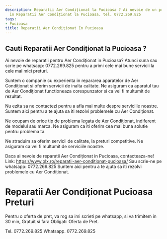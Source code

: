 ```yaml
---
description: Reparatii Aer Condiționat la Pucioasa ? Ai nevoie de un profesionist
  in Reparatii Aer Condiționat la Pucioasa. tel. 0772.269.825
tags:
- Pucioasa
title: Reparatii Aer Condiționat In Pucioasa
---
```



## Cauti Reparatii Aer Condiționat la Pucioasa ?

Ai nevoie de reparatii pentru Aer Condiționat in Pucioasa? 
Atunci suna sau scrie pe whatsapp: 0772.269.825  pentru a primi cele mai bune servicii la cele mai mici preturi. 

Suntem o companie cu experienta in repararea aparatelor de Aer Condiționat si oferim servicii de inalta calitate. 
Ne asiguram ca aparatul tau de Aer Condiționat functioneaza corespunzator si ca vei fi multumit de rezultat. 

Nu ezita sa ne contactezi pentru a afla mai multe despre serviciile noastre. 
Suntem aici pentru a te ajuta sa iti rezolvi problemele cu Aer Condiționat. 

Ne ocupam de orice tip de problema legata de Aer Condiționat, indiferent de modelul sau marca. 
Ne asiguram ca iti oferim cea mai buna solutie pentru problema ta. 

Ne straduim sa oferim servicii de calitate, la preturi competitive. 
Ne asiguram ca vei fi multumit de serviciile noastre. 

Daca ai nevoie de reparatii Aer Condiționat in Pucioasa, contacteaza-ne! 
Link: https://www.olx.ro/reparatii-aer-conditionat-pucioasa/ 
Sau scrie-ne pe whatsapp: 0772.269.825 
Suntem aici pentru a te ajuta sa iti rezolvi problemele cu Aer Condiționat.

# Reparatii Aer Condiționat Pucioasa Preturi
Pentru o oferta de pret, va rog sa imi scrieti pe whatsapp, si va trimitem in 30 min, Gratuit si fara Obligatii Oferta de Pret.

Tel. 0772.269.825
Whatsapp. 0772.269.825